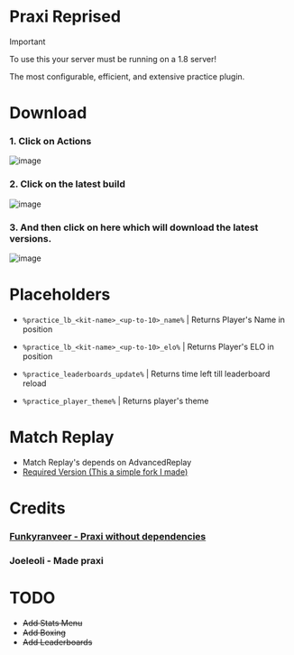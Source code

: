 # Praxi Reprised

> [!IMPORTANT]
> To use this your server must be running on a 1.8 server!

The most configurable, efficient, and extensive practice plugin.

# Download

### 1. Click on **Actions**

![image](https://github.com/Devlrxxh/practice/assets/125221056/8ad915ae-8dbd-4a70-9142-9eb2c04799b5)

### 2. Click on the latest build

![image](https://github.com/Devlrxxh/practice/assets/125221056/807e1768-6cfc-4f7f-b780-f093b98ad7c2)

### 3. And then click on here which will download the latest versions.

![image](https://github.com/Devlrxxh/practice/assets/125221056/054966cd-1603-4e9e-9bc2-800e9538849d)

# Placeholders

- ``%practice_lb_<kit-name>_<up-to-10>_name%`` | Returns Player's Name in position

- ``%practice_lb_<kit-name>_<up-to-10>_elo%`` | Returns Player's ELO in position

- ``%practice_leaderboards_update%`` | Returns time left till leaderboard reload

- ``%practice_player_theme%`` | Returns player's theme

# Match Replay

- Match Replay's depends on AdvancedReplay
- [Required Version (This a simple fork I made)](https://www.mediafire.com/file/6q1696sog1y1zwg/Replay.jar/file)

# Credits

### [Funkyranveer - Praxi without dependencies](https://github.com/funkyranveer/praxi-nodependents)

### Joeleoli - Made praxi

# TODO

- ~~Add Stats Menu~~
- ~~Add Boxing~~
- ~~Add Leaderboards~~
